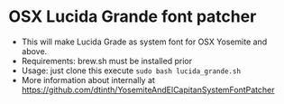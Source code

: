 OSX Lucida Grande font patcher
==============================

* This will make Lucida Grade as system font for OSX Yosemite and above.
* Requirements: brew.sh must be installed prior
* Usage: just clone this execute `sudo bash lucida_grande.sh`
* More information about internally at https://github.com/dtinth/YosemiteAndElCapitanSystemFontPatcher

